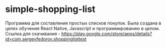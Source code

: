 # simple-shopping-list
Программа для составления простых списков покупок. Была создана в целях обучения React Native, Javascript и программированию в целом.
Ссылка для скачивания - https://play.google.com/store/apps/details?id=com.sergeyfedorov.shoppinglisttest
